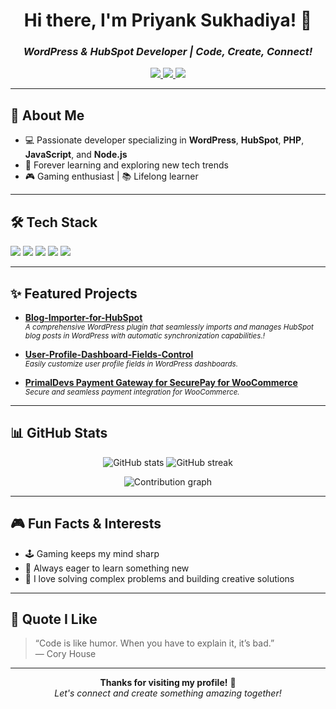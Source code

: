 <h1 align="center">Hi there, I'm Priyank Sukhadiya! 👋</h1>
<h3 align="center"><i>WordPress & HubSpot Developer | Code, Create, Connect!</i></h3>

<p align="center">
  <a href="https://github.com/priyanksukhadiya">
    <img src="https://img.shields.io/badge/GitHub-181717?style=flat-square&logo=github&logoColor=white"/>
  </a>
  <a href="https://www.linkedin.com/in/priyank-sukhadiya/">
    <img src="https://img.shields.io/badge/LinkedIn-0A66C2?style=flat-square&logo=linkedin&logoColor=white"/>
  </a>
  <a href="http://instagram.com/priyanksukhi1601">
    <img src="https://img.shields.io/badge/Instagram-E4405F?style=flat-square&logo=instagram&logoColor=white"/>
  </a>
</p>

---

## 🚀 About Me

- 💻 Passionate developer specializing in **WordPress**, **HubSpot**, **PHP**, **JavaScript**, and **Node.js**
- 🌱 Forever learning and exploring new tech trends
- 🎮 Gaming enthusiast | 📚 Lifelong learner

---

## 🛠️ Tech Stack

<p>
  <img src="https://img.shields.io/badge/PHP-777BB4?style=for-the-badge&logo=php&logoColor=white"/>
  <img src="https://img.shields.io/badge/JavaScript-F7DF1E?style=for-the-badge&logo=javascript&logoColor=black"/>
  <img src="https://img.shields.io/badge/Node.js-339933?style=for-the-badge&logo=node.js&logoColor=white"/>
  <img src="https://img.shields.io/badge/WordPress-21759B?style=for-the-badge&logo=wordpress&logoColor=white"/>
  <img src="https://img.shields.io/badge/HubSpot-FF7A59?style=for-the-badge&logo=hubspot&logoColor=white"/>
</p>

---

## ✨ Featured Projects

- [**Blog-Importer-for-HubSpot**](https://github.com/priyanksukhadiya/Blog-Importer-for-HubSpot)  
  <sup><i>A comprehensive WordPress plugin that seamlessly imports and manages HubSpot blog posts in WordPress with automatic synchronization capabilities.!</i></sup>

- [**User-Profile-Dashboard-Fields-Control**](https://github.com/priyanksukhadiya/User-Profile-Dashboard-Fields-Control)  
  <sup><i>Easily customize user profile fields in WordPress dashboards.</i></sup>

- [**PrimalDevs Payment Gateway for SecurePay for WooCommerce**](https://github.com/priyanksukhadiya/PrimalDevs-Payment-Gateway-for-SecurePay-for-WooCommerce)  
  <sup><i>Secure and seamless payment integration for WooCommerce.</i></sup>

---

## 📊 GitHub Stats

<p align="center">
  <img src="https://github-readme-stats.vercel.app/api?username=priyanksukhadiya&show_icons=true&theme=radical&hide_title=true" alt="GitHub stats"/>
  <img src="https://github-readme-streak-stats.herokuapp.com?user=priyanksukhadiya&theme=radical&hide_border=true" alt="GitHub streak"/>
</p>

<p align="center">
  <img src="https://github-readme-activity-graph.vercel.app/graph?username=priyanksukhadiya&theme=github-compact&hide_border=true" alt="Contribution graph"/>
</p>

---

## 🎮 Fun Facts & Interests

- 🕹️ Gaming keeps my mind sharp
- 📖 Always eager to learn something new
- 🧩 I love solving complex problems and building creative solutions

---

## 💬 Quote I Like

> “Code is like humor. When you have to explain it, it’s bad.”  
> — Cory House

---

<p align="center">
  <b>Thanks for visiting my profile!</b> 🚀<br>
  <i>Let's connect and create something amazing together!</i>
</p>
